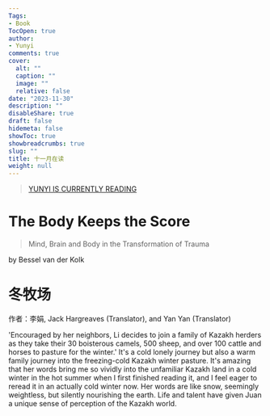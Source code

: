 ```yaml
---
Tags:
- Book
TocOpen: true
author:
- Yunyi
comments: true
cover:
  alt: ""
  caption: ""
  image: ""
  relative: false
date: "2023-11-30"
description: ""
disableShare: true
draft: false
hidemeta: false
showToc: true
showbreadcrumbs: true
slug: ""
title: 十一月在读
weight: null
---
```


> [YUNYI IS CURRENTLY READING](https://www.goodreads.com/review/list/161105203-yunyi-tang?shelf=currently-reading)

# The Body Keeps the Score
> Mind, Brain and Body in the Transformation of Trauma

by Bessel van der Kolk

# 冬牧场

作者：李娟, Jack Hargreaves (Translator), and Yan Yan (Translator)

'Encouraged by her neighbors, Li decides to join a family of Kazakh herders as they take their 30 boisterous camels, 500 sheep, and over 100 cattle and horses to pasture for the winter.' It's a cold lonely journey but also a warm family journey into the freezing-cold Kazakh winter pasture. It's amazing that her words bring me so vividly into the unfamiliar Kazakh land in a cold winter in the hot summer when I first finished reading it, and I feel eager to reread it in an actually cold winter now. Her words are like snow, seemingly weightless, but silently nourishing the earth. Life and talent have given Juan a unique sense of perception of the Kazakh world. 